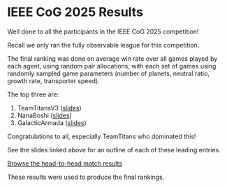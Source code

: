 # IEEE CoG 2025 Results

Well done to all the participants in the IEEE CoG 2025 competition!

Recall we only ran the fully observable league for this competition.

The final ranking was done on average win rate over all games played by each agent, using random pair allocations,
with each set of games using randomly sampled game parameters (number of planets, neutral ratio, growth rate, transporter speed).

The top three are:

1. TeamTitansV3 ([slides](../slides/ieee-cog-2025/TeamTitansSlides.pdf))
2. NanaBoshi ([slides](../slides/ieee-cog-2025/NanaBoshiSlides.pdf))
3. GalacticArmada ([slides](../slides/ieee-cog-2025/llamea-agent.pdf))

Congratulations to all, especially TeamTitans who dominated this!

See the slides linked above for an outline of each of these leading entries.

[Browse the head-to-head match results](./league_matchups.md)

These results were used to produce the final rankings.
